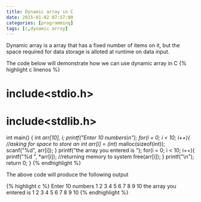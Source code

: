 ```yaml
---
title: Dynamic array in C
date: 2015-01-02 07:57:00
categories: [programming]
tags: [c,dynamic array]
---
```

Dynamic array is a array that has a fixed number of items on it, but the space required for data storage is alloted at runtime on data input.

The code below will demonstrate how we can use dynamic array in C
{% highlight c linenos %}
# include<stdio.h>
# include<stdlib.h>

int main() {
	int *arr[10], i;
 	printf("Enter 10 numbers\n");
	for(i = 0; i < 10; i++){
		//asking for space to store an int
		arr[i] = (int*) malloc(sizeof(int)); 
		scanf("%d", arr[i]);
	}
	printf("the array you entered is ");
	for(i = 0; i < 10; i++){
		printf("%d ", *arr[i]);
		//returning memory to system
		free(arr[i]); 
	}
	printf("\n");
	return 0;
}
{% endhighlight %}

The above code will produce the following output

{% highlight c %}
Enter 10 numbers
1
2
3
4
5
6
7
8
9
10
the array you entered is
1 2 3 4 5 6 7 8 9 10 
{% endhighlight %}
